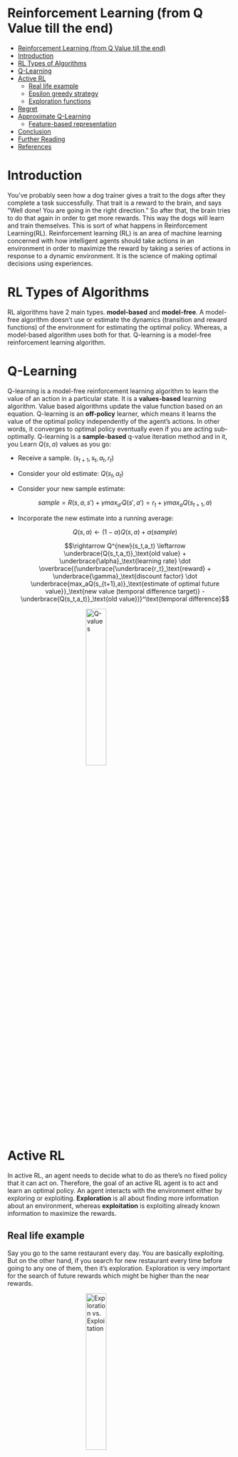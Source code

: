 <div id='reinforcement-learning-from-q-value-till-the-end'><h1> Reinforcement Learning (from Q Value till the end) </h1></div>

- [Reinforcement Learning (from Q Value till the end)](#reinforcement-learning-from-q-value-till-the-end)
- [Introduction](#introduction)
- [RL Types of Algorithms](#rl-types-of-algorithms)
- [Q-Learning](#q-learning)
- [Active RL](#active-rl)
  - [Real life example](#real-life-example)
  - [Epsilon greedy strategy](#epsilon-greedy-strategy)
  - [Exploration functions](#exploration-functions)
- [Regret](#regret)
- [Approximate Q-Learning](#approximate-q-learning)
  - [Feature-based representation](#feature-based-representation)
- [Conclusion](#conclusion)
- [Further Reading](#further-reading)
- [References](#references)

<div id='introduction'><h1> Introduction </h1></div>

You’ve probably seen how a dog trainer gives a trait to the dogs after they complete a task successfully. That trait is a reward to the brain, and says “Well done! You are going in the right direction.” So after that, the brain tries to do that again in order to get more rewards. This way the dogs will learn and train themselves.
This is sort of what happens in Reinforcement Learning(RL).
Reinforcement learning (RL) is an area of machine learning concerned with how intelligent agents should take actions in an environment in order to maximize the reward by taking a series of actions in response to a dynamic environment. It is the science of making optimal decisions using experiences.

<div id='rl-types-of-algorithms'><h1> RL Types of Algorithms </h1></div>

RL algorithms have 2 main types. **model-based** and **model-free**. A model-free algorithm doesn’t use or estimate the dynamics (transition and reward functions) of the environment for estimating the optimal policy. Whereas, a model-based algorithm uses both for that.
Q-learning is a model-free reinforcement learning algorithm.

<div id='q-learning'><h1> Q-Learning </h1></div>

Q-learning is a model-free reinforcement learning algorithm to learn the value of an action in a particular state. It is a **values-based** learning algorithm. Value based algorithms update the value function based on an equation.
Q-learning is an **off-policy** learner, which means it learns the value of the optimal policy independently of the agent’s actions. In other words, it converges to optimal policy eventually even if you are acting sub-optimally.
Q-learning is a **sample-based** q-value iteration method and in it, you Learn $Q(s,a)$ values as you go:

- Receive a sample. $(s_{t+1}, s_t, a_t, r_t)$
- Consider your old estimate: $Q(s_t,a_t)$
- Consider your new sample estimate:

  $$sample = R(s,a,s') + \gamma max_{a'}Q(s',a') = r_t + \gamma max_aQ(s_{t+1},a)$$
  
- Incorporate the new estimate into a running average:

  $$Q(s,a) \leftarrow (1 - \alpha)Q(s,a) + \alpha(sample)$$
  
  $$\rightarrow Q^{new}(s_t,a_t) \leftarrow \underbrace{Q(s_t,a_t)}_\text{old value} + \underbrace{\alpha}_\text{learning rate} \dot \overbrace{(\underbrace{\underbrace{r_t}_\text{reward} + \underbrace{\gamma}_\text{discount factor} \dot \underbrace{max_aQ(s_{t+1},a)}_\text{estimate of optimal future value}}_\text{new value (temporal difference target)} - \underbrace{Q(s_t,a_t)}_\text{old value})}^\text{temporal difference}$$
  

<img src="images/1.png" alt="Q-values" style="width:30%;display: block;margin-left: auto;margin-right: auto;"/>

<div id='active-rl'><h1> Active RL </h1></div>

In active RL, an agent needs to decide what to do as there’s no fixed policy that it can act on. Therefore, the goal of an active RL agent is to act and learn an optimal policy. An agent interacts with the environment either by exploring or exploiting. **Exploration** is all about finding more information about an environment, whereas **exploitation** is exploiting already known information to maximize the rewards.

<div id='real-life-example'><h2> Real life example </h2></div>

Say you go to the same restaurant every day. You are basically exploiting. But on the other hand, if you search for new restaurant every time before going to any one of them, then it’s exploration. Exploration is very important for the search of future rewards which might be higher than the near rewards.

<img src="images/2.png" alt="Exploration vs. Exploitation" style="width:30%;display: block;margin-left: auto;margin-right: auto;"/>

<div id='epsilon-greedy-strategy'><h2> Epsilon greedy strategy </h2></div>

The tradeoff between exploration and exploitation is fundamental. the simplest way to force exploration is using **epsilon greedy strategy**. This method does a random action with a small probability of $\epsilon$ (exploration) and with a probability of $(1 - \epsilon)$ does the current policy action (exploitation).
The problem with random actions is that you do eventually explore the space, but keep thrashing around once learning is done. one solution is to start with a higher $\epsilon$ rate and as the agent explores the environment, the ϵ rate decreases and the agent starts to exploit the environment.

<div id='exploration-functions'><h2> Exploration functions </h2></div>

Another solution is to use **exploration functions**. For example, this function can take a value estimate u and a visit count n, and return an optimistic utility, e.g. $f(u,n) = v + \frac{k}{n}$ . we are counting how many times we did some random action. if it had yet to reach a fixed amount, we should try it more often and if it doesn't return a good output we should just stop exploring it.
So we’ll use a modified Q-update:

$$Q(s,a) \leftarrow _\alpha R(s,a,s') + \gamma max_{a'} f(Q(s',a'),N(s',a'))$$

in above equation k is fixed. Q is the optimistic utility which is given to f as v. and n is the number of times we visited s' after doing action a' starting from s. which means when the n is low we get to try those actions more often.

<div id='regret'><h1> Regret </h1></div>

Even though most of the RL algorithms we discussed reach optimal policy, they still make mistakes along the way. Regret is a measure of the total mistake cost, the difference between rewards, including and optimal rewards.
Minimizing regret goes beyond learning to be optimal so it requires optimally learning to be optimal!

<div id='approximate-q-learning'><h1> Approximate Q-Learning </h1></div>

Basic Q-learning keeps a table of all Q-values but in real world situations, there are too many states to visit and hold their Q-values. Instead, we can use function approximation, which simply means using any sort of representation for the Q-function other than a lookup table. The representation is viewed as approximate because it might not be the case that the true utility function or Q-function can be represented in the chosen form.

<div id='feature-based-representation'><h2> Feature-based representation </h2></div>

One way of using this is to use a feature-based representation in which we describe a state using a vector of features. In this method, we respresent a **linear** combination of these features and try to learn wis so that the Q function is near to the main Q-value.

$$V(s) = \omega_1f_1(s) + \omega_2f_2(s) + ... + \omega_nf_n(s)$$

$$Q(s,a) = \omega_1f_1(s,a) + \omega_2f_2(s,a) + ... + \omega_nf_n(s,a)$$

To learn and update wis, we have a method which is similar to the method we had for updating Q-values in basic Q-learning :

$$\omega_m \leftarrow \omega_m + \alpha [r + \gamma max_aQ(s',a') - Q(s,a)] f_m(s,a)$$


<div id='conclusion'><h1> Conclusion </h1></div>

Q-Learning is a basic form of Reinforcement Learning which uses Q-values (action values) to iteratively improve the behavior of the learning agent.

Q-values are defined for states and actions. $Q(s, a)$ is an estimation of how good is it to take the action a at the state s. This estimation of $Q(s, a)$ will be iteratively computed using the temporal difference update.

This update rule to estimate the value of Q is applied at every time step of the agents interaction with the environment.

At every step of transition, the agent from a state takes an action, observes a reward from the environment, and then transits to another state. If at any point of time the agent ends up in one of the terminating states that means there are no further transition possible. This is said to be the completion of an episode.

$\epsilon$-greedy policy is a very simple policy of choosing actions using the current Q-value estimations.

Active learning is a special case of machine learning in which a learning algorithm can interactively query a user (or some other information source) to label new data points with the desired outputs.

Unlike passive learning which just executes the policy and learns from experience, here we are using active reinforcement learning in which the agent learns the optimal policy by taking actions in the world and finding out what is happenning, and then improving the policy iteratively.

<div id='further-reading'><h1> Further Reading </h1></div>

To read more about reinforcement learning, Q-learning, active and passive RL and much more, you can visit links below:

- [An introduction to Reinforcement Learning](https://medium.com/free-code-camp/an-introduction-to-reinforcement-learning-4339519de419)
- [Simple Reinforcement Learning with Tensorflow Part 0: Q-Learning with Tables and Neural Networks](https://medium.com/emergent-future/simple-reinforcement-learning-with-tensorflow-part-0-q-learning-with-tables-and-neural-networks-d195264329d0)
- [Diving deeper into Reinforcement Learning with Q-Learning](https://medium.com/free-code-camp/diving-deeper-into-reinforcement-learning-with-q-learning-c18d0db58efe)
- [Introduction to Regret in Reinforcement Learning](https://towardsdatascience.com/introduction-to-regret-in-reinforcement-learning-f5b4a28953cd)
- [Active Learning](https://en.wikipedia.org/wiki/Active_learning_(machine_learning))
- 
<div id='references'><h1> References </h1></div>

- _Artificial Intelligence, A modern approach_, Russel & Norvig (Third Edition).
- [Reinforcement Learning slides, CE-417, Sharif Uni of Technology.](http://ce.sharif.edu/courses/99-00/1/ce417-2/resources/root/Slides/PDF/Session%2025_26.pdf)
- [Towardsdatascience](http://Towardsdatascience.com)
- [Wikipedia](http://wikipedia.com)
- [freecodecamp](http://Freecodecamp.org)
- [Core-Robotics](http://core-robotics.gatech.edu)
- [GeeksforGeeks](https://www.geeksforgeeks.org)
